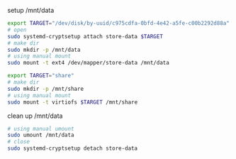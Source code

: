 setup /mnt/data

```bash { "name": "mount-data" }
export TARGET="/dev/disk/by-uuid/c975cdfa-0bfd-4e42-a5fe-c00b2292d88a"
# open
sudo systemd-cryptsetup attach store-data $TARGET
# make dir
sudo mkdir -p /mnt/data
# using manual mount
sudo mount -t ext4 /dev/mapper/store-data /mnt/data
```

```bash { "name": "mount-share" }
export TARGET="share"
# make dir
sudo mkdir -p /mnt/share
# using manual mount
sudo mount -t virtiofs $TARGET /mnt/share
```

clean up /mnt/data

```bash { "name": "umount-data" }
# using manual umount
sudo umount /mnt/data
# close
sudo systemd-cryptsetup detach store-data
```
